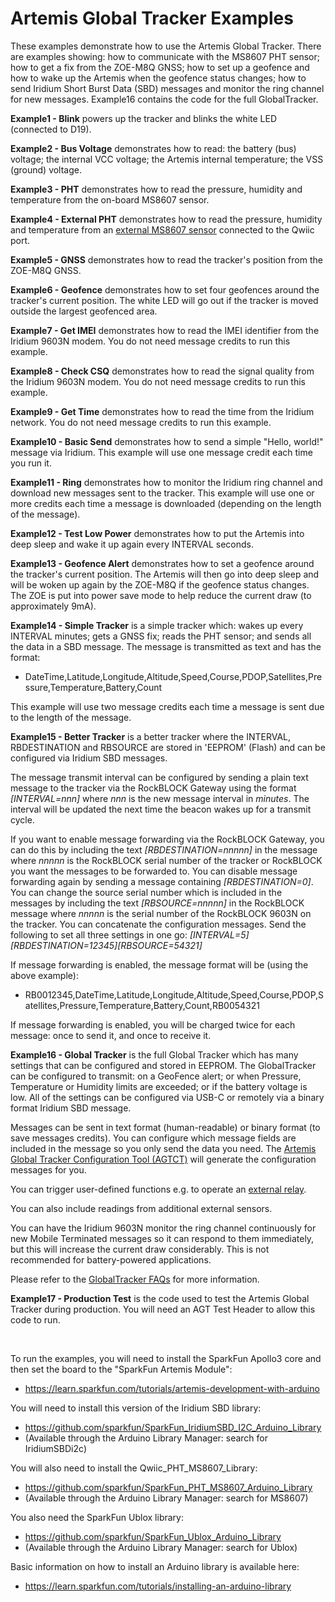 # Artemis Global Tracker Examples

These examples demonstrate how to use the Artemis Global Tracker. There are examples showing: how to communicate with the MS8607 PHT sensor;
how to get a fix from the ZOE-M8Q GNSS; how to set up a geofence and how to wake up the Artemis when the geofence status changes;
how to send Iridium Short Burst Data (SBD) messages and monitor the ring channel for new messages. Example16 contains the code
for the full GlobalTracker.

**Example1 - Blink** powers up the tracker and blinks the white LED (connected to D19).

**Example2 - Bus Voltage** demonstrates how to read: the battery (bus) voltage; the internal VCC voltage; the Artemis internal temperature; the VSS (ground) voltage.

**Example3 - PHT** demonstrates how to read the pressure, humidity and temperature from the on-board MS8607 sensor.

**Example4 - External PHT** demonstrates how to read the pressure, humidity and temperature from an [external MS8607 sensor](https://www.sparkfun.com/products/16298) connected to the Qwiic port.

**Example5 - GNSS** demonstrates how to read the tracker's position from the ZOE-M8Q GNSS.

**Example6 - Geofence** demonstrates how to set four geofences around the tracker's current position. The white LED will go out if the tracker is moved outside the largest geofenced area.

**Example7 - Get IMEI** demonstrates how to read the IMEI identifier from the Iridium 9603N modem. You do not need message credits to run this example.

**Example8 - Check CSQ** demonstrates how to read the signal quality from the Iridium 9603N modem. You do not need message credits to run this example.

**Example9 - Get Time** demonstrates how to read the time from the Iridium network. You do not need message credits to run this example.

**Example10 - Basic Send** demonstrates how to send a simple "Hello, world!" message via Iridium. This example will use one message credit each time you run it.

**Example11 - Ring** demonstrates how to monitor the Iridium ring channel and download new messages sent to the tracker. This example will use one or more credits each time
a message is downloaded (depending on the length of the message).

**Example12 - Test Low Power** demonstrates how to put the Artemis into deep sleep and wake it up again every INTERVAL seconds.

**Example13 - Geofence Alert** demonstrates how to set a geofence around the tracker's current position. The Artemis will then go into deep sleep and will be woken up again by the ZOE-M8Q
if the geofence status changes. The ZOE is put into power save mode to help reduce the current draw (to approximately 9mA).

**Example14 - Simple Tracker** is a simple tracker which: wakes up every INTERVAL minutes; gets a GNSS fix; reads the PHT sensor; and sends all the data in a SBD message.
The message is transmitted as text and has the format:
- DateTime,Latitude,Longitude,Altitude,Speed,Course,PDOP,Satellites,Pressure,Temperature,Battery,Count

This example will use two message credits each time a message is sent due to the length of the message.

**Example15 - Better Tracker** is a better tracker where the INTERVAL, RBDESTINATION and RBSOURCE are stored in 'EEPROM' (Flash) and can be configured via Iridium SBD messages.

The message transmit interval can be configured by sending a plain text message to the tracker via the RockBLOCK Gateway using the format _[INTERVAL=nnn]_
where _nnn_ is the new message interval in _minutes_. The interval will be updated the next time the beacon wakes up for a transmit cycle.

If you want to enable message forwarding via the RockBLOCK Gateway, you can do this by including the text _[RBDESTINATION=nnnnn]_ in the message
where _nnnnn_ is the RockBLOCK serial number of the tracker or RockBLOCK you want the messages to be forwarded to. You can disable message forwarding
again by sending a message containing _[RBDESTINATION=0]_. You can change the source serial number which is included in the messages by including the text
_[RBSOURCE=nnnnn]_ in the RockBLOCK message where _nnnnn_ is the serial number of the RockBLOCK 9603N on the tracker. You can concatenate the configuration messages.
Send the following to set all three settings in one go: _[INTERVAL=5][RBDESTINATION=12345][RBSOURCE=54321]_

If message forwarding is enabled, the message format will be (using the above example):
- RB0012345,DateTime,Latitude,Longitude,Altitude,Speed,Course,PDOP,Satellites,Pressure,Temperature,Battery,Count,RB0054321

If message forwarding is enabled, you will be charged twice for each message: once to send it, and once to receive it.

**Example16 - Global Tracker** is the full Global Tracker which has many settings that can be configured and stored in EEPROM. The GlobalTracker can be configured to transmit:
on a GeoFence alert; or when Pressure, Temperature or Humidity limits are exceeded; or if the battery voltage is low. All of the settings can be configured via USB-C
or remotely via a binary format Iridium SBD message.

Messages can be sent in text format (human-readable) or binary format (to save messages credits). You can configure which message fields are included in the message so you only send the data you need.
The [Artemis Global Tracker Configuration Tool (AGTCT)](../../Tools) will generate the configuration messages for you.

You can trigger user-defined functions e.g. to operate an [external relay](https://www.sparkfun.com/products/15093).

You can also include readings from additional external sensors.

You can have the Iridium 9603N monitor the ring channel continuously for new Mobile Terminated messages so it can respond to them immediately,
but this will increase the current draw considerably. This is not recommended for battery-powered applications.

Please refer to the [GlobalTracker FAQs](../../Documentation/GlobalTracker_FAQs/README.md) for more information.

**Example17 - Production Test** is the code used to test the Artemis Global Tracker during production. You will need an AGT Test Header to allow this code to run.

<br/>

To run the examples, you will need to install the SparkFun Apollo3 core and then set the board to the "SparkFun Artemis Module":
- https://learn.sparkfun.com/tutorials/artemis-development-with-arduino

You will need to install this version of the Iridium SBD library:
-  https://github.com/sparkfun/SparkFun_IridiumSBD_I2C_Arduino_Library
- (Available through the Arduino Library Manager: search for IridiumSBDi2c)

You will also need to install the Qwiic_PHT_MS8607_Library:
-  https://github.com/sparkfun/SparkFun_PHT_MS8607_Arduino_Library
- (Available through the Arduino Library Manager: search for MS8607)

You also need the SparkFun Ublox library:
- https://github.com/sparkfun/SparkFun_Ublox_Arduino_Library
- (Available through the Arduino Library Manager: search for Ublox)

Basic information on how to install an Arduino library is available here:
- https://learn.sparkfun.com/tutorials/installing-an-arduino-library
